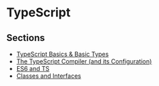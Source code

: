 # TypeScript

## Sections

- [TypeScript Basics & Basic Types](https://github.com/hungrypc/notes/tree/master/root/typescript/basics.md)
- [The TypeScript Compiler (and its Configuration)](https://github.com/hungrypc/notes/tree/master/root/typescript/comiler.md)
- [ES6 and TS](https://github.com/hungrypc/notes/tree/master/root/typescript/es6.md)
- [Classes and Interfaces](https://github.com/hungrypc/notes/tree/master/root/typescript/classes.md)